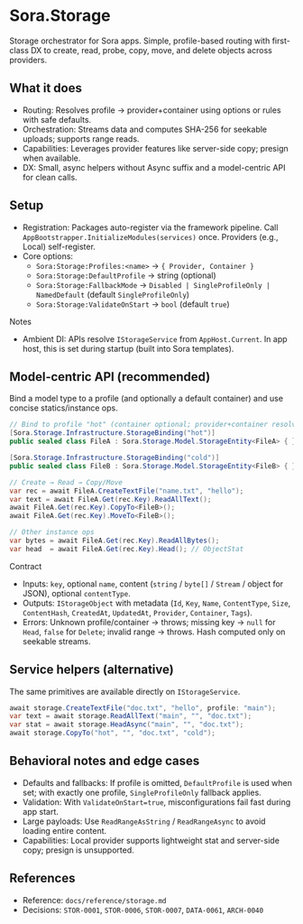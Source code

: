 # Sora.Storage

Storage orchestrator for Sora apps. Simple, profile-based routing with first-class DX to create, read, probe, copy, move, and delete objects across providers.

## What it does

- Routing: Resolves profile → provider+container using options or rules with safe defaults.
- Orchestration: Streams data and computes SHA-256 for seekable uploads; supports range reads.
- Capabilities: Leverages provider features like server-side copy; presign when available.
- DX: Small, async helpers without Async suffix and a model-centric API for clean calls.

## Setup

- Registration: Packages auto-register via the framework pipeline. Call `AppBootstrapper.InitializeModules(services)` once. Providers (e.g., Local) self-register.
- Core options:
  - `Sora:Storage:Profiles:<name>` → `{ Provider, Container }`
  - `Sora:Storage:DefaultProfile` → string (optional)
  - `Sora:Storage:FallbackMode` → `Disabled | SingleProfileOnly | NamedDefault` (default `SingleProfileOnly`)
  - `Sora:Storage:ValidateOnStart` → `bool` (default `true`)

Notes
- Ambient DI: APIs resolve `IStorageService` from `AppHost.Current`. In app host, this is set during startup (built into Sora templates).

## Model‑centric API (recommended)

Bind a model type to a profile (and optionally a default container) and use concise statics/instance ops.

```csharp
// Bind to profile "hot" (container optional; provider+container resolve via options)
[Sora.Storage.Infrastructure.StorageBinding("hot")] 
public sealed class FileA : Sora.Storage.Model.StorageEntity<FileA> { }

[Sora.Storage.Infrastructure.StorageBinding("cold")] 
public sealed class FileB : Sora.Storage.Model.StorageEntity<FileB> { }

// Create → Read → Copy/Move
var rec = await FileA.CreateTextFile("name.txt", "hello");
var text = await FileA.Get(rec.Key).ReadAllText();
await FileA.Get(rec.Key).CopyTo<FileB>();
await FileA.Get(rec.Key).MoveTo<FileB>();

// Other instance ops
var bytes = await FileA.Get(rec.Key).ReadAllBytes();
var head  = await FileA.Get(rec.Key).Head(); // ObjectStat
```

Contract
- Inputs: `key`, optional `name`, content (`string` / `byte[]` / `Stream` / object for JSON), optional `contentType`.
- Outputs: `IStorageObject` with metadata (`Id`, `Key`, `Name`, `ContentType`, `Size`, `ContentHash`, `CreatedAt`, `UpdatedAt`, `Provider`, `Container`, `Tags`).
- Errors: Unknown profile/container → throws; missing key → `null` for `Head`, `false` for `Delete`; invalid range → throws. Hash computed only on seekable streams.

## Service helpers (alternative)

The same primitives are available directly on `IStorageService`.

```csharp
await storage.CreateTextFile("doc.txt", "hello", profile: "main");
var text = await storage.ReadAllText("main", "", "doc.txt");
var stat = await storage.HeadAsync("main", "", "doc.txt");
await storage.CopyTo("hot", "", "doc.txt", "cold");
```

## Behavioral notes and edge cases

- Defaults and fallbacks: If profile is omitted, `DefaultProfile` is used when set; with exactly one profile, `SingleProfileOnly` fallback applies.
- Validation: With `ValidateOnStart=true`, misconfigurations fail fast during app start.
- Large payloads: Use `ReadRangeAsString` / `ReadRangeAsync` to avoid loading entire content.
- Capabilities: Local provider supports lightweight stat and server-side copy; presign is unsupported.

## References

- Reference: `docs/reference/storage.md`
- Decisions: `STOR-0001`, `STOR-0006`, `STOR-0007`, `DATA-0061`, `ARCH-0040`
